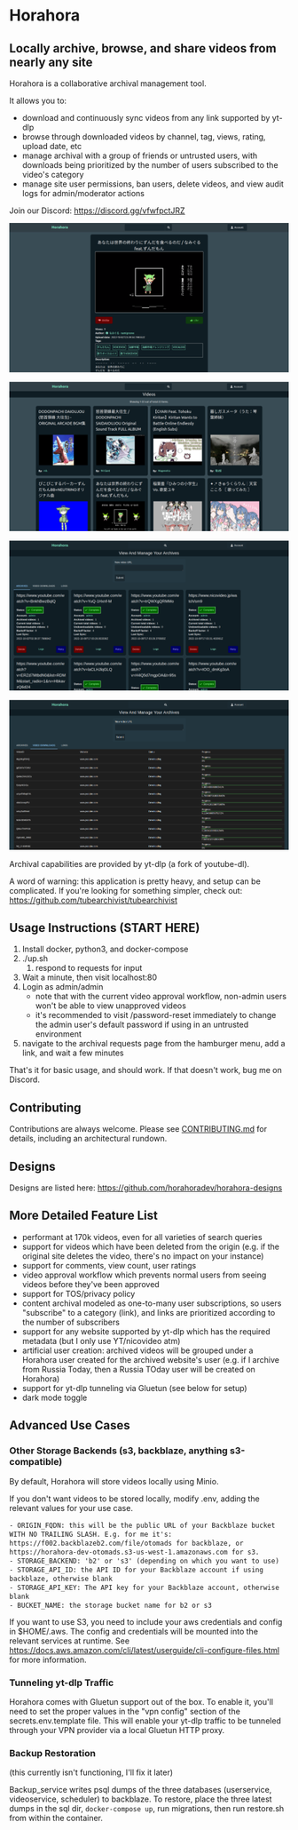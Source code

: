 # Horahora
## Locally archive, browse, and share videos from nearly any site

Horahora is a collaborative archival management tool.

It allows you to:
- download and continuously sync videos from any link supported by yt-dlp
- browse through downloaded videos by channel, tag, views, rating, upload date, etc
- manage archival with a group of friends or untrusted users, with downloads being prioritized by the number of users subscribed to the video's category
- manage site user permissions, ban users, delete videos, and view audit logs for admin/moderator actions

Join our Discord: https://discord.gg/vfwfpctJRZ

![](https://github.com/horahoradev/horahora-designs/blob/master/Screenshot%20from%202022-10-09%2011-56-34.png?raw=true)

![](https://github.com/horahoradev/horahora-designs/blob/master/Screenshot%20from%202022-10-09%2011-54-48.png?raw=true)

![](https://github.com/horahoradev/horahora-designs/blob/master/Screenshot%20from%202022-10-09%2011-57-35.png?raw=true)

![](https://github.com/horahoradev/horahora-designs/blob/master/Screenshot%20from%202022-10-09%2011-57-52.png?raw=true)

Archival capabilities are provided by yt-dlp (a fork of youtube-dl).

A word of warning: this application is pretty heavy, and setup can be complicated. If you're looking for something simpler, check out: https://github.com/tubearchivist/tubearchivist

## Usage Instructions (START HERE)

1. Install docker, python3, and docker-compose
2. ./up.sh
   1. respond to requests for input
2. Wait a minute, then visit localhost:80
3. Login as admin/admin
    - note that with the current video approval workflow, non-admin users won't be able to view unapproved videos
    - it's recommended to visit /password-reset immediately to change the admin user's default password if using in an untrusted environment
4. navigate to the archival requests page from the hamburger menu, add a link, and wait a few minutes

That's it for basic usage, and should work. If that doesn't work, bug me on Discord.

## Contributing
Contributions are always welcome. Please see [CONTRIBUTING.md](https://github.com/horahoradev/horahora/blob/master/CONTRIBUTING.md) for details, including an architectural rundown.

## Designs
Designs are listed here:
https://github.com/horahoradev/horahora-designs

## More Detailed Feature List
- performant at 170k videos, even for all varieties of search queries
- support for videos which have been deleted from the origin (e.g. if the original site deletes the video, there's no impact on your instance)
- support for comments, view count, user ratings
- video approval workflow which prevents normal users from seeing videos before they've been approved
- support for TOS/privacy policy
- content archival modeled as one-to-many user subscriptions, so users "subscribe" to a category (link), and links are prioritized according to the number of subscribers
- support for any website supported by yt-dlp which has the required metadata (but I only use YT/nicovideo atm)
- artificial user creation: archived videos will be grouped under a Horahora user created for the archived website's user (e.g. if I archive from Russia Today, then a Russia TOday user will be created on Horahora)
- support for yt-dlp tunneling via Gluetun (see below for setup)
- dark mode toggle

## Advanced Use Cases
### Other Storage Backends (s3, backblaze, anything s3-compatible)
By default, Horahora will store videos locally using Minio.

If you don't want videos to be stored locally, modify .env, adding the relevant values for your use case.

    - ORIGIN_FQDN: this will be the public URL of your Backblaze bucket WITH NO TRAILING SLASH. E.g. for me it's: https://f002.backblazeb2.com/file/otomads for backblaze, or https://horahora-dev-otomads.s3-us-west-1.amazonaws.com for s3.
    - STORAGE_BACKEND: 'b2' or 's3' (depending on which you want to use)
    - STORAGE_API_ID: the API ID for your Backblaze account if using backblaze, otherwise blank
    - STORAGE_API_KEY: The API key for your Backblaze account, otherwise blank
    - BUCKET_NAME: the storage bucket name for b2 or s3
  If you want to use S3, you need to include your aws credentials and config in $HOME/.aws. The config and credentials will be mounted into the relevant services at runtime. See https://docs.aws.amazon.com/cli/latest/userguide/cli-configure-files.html for more information.

### Tunneling yt-dlp Traffic
Horahora comes with Gluetun support out of the box. To enable it, you'll need to set the proper values in the "vpn config" section of the secrets.env.template file. This will enable your yt-dlp traffic to be tunneled through your VPN provider via a local Gluetun HTTP proxy.

### Backup Restoration
(this currently isn't functioning, I'll fix it later)

Backup_service writes psql dumps of the three databases (userservice, videoservice, scheduler) to backblaze. To restore, place the three latest dumps in the sql dir, `docker-compose up`, run migrations, then run restore.sh from within the container.
